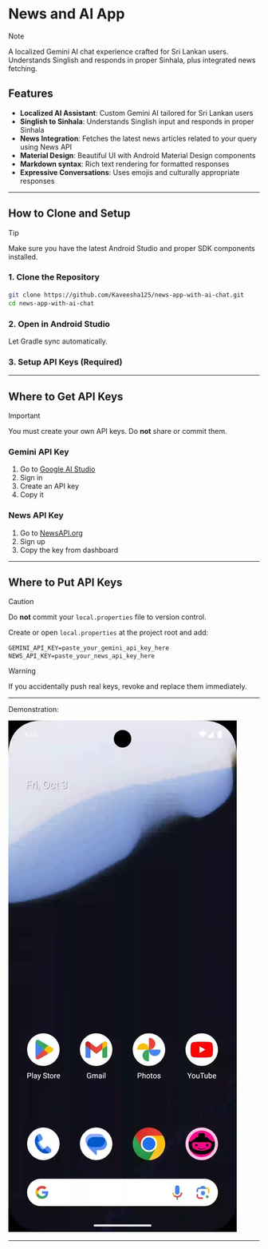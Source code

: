 # News and AI App

> [!NOTE]
> A localized Gemini AI chat experience crafted for Sri Lankan users. Understands Singlish and responds in proper Sinhala, plus integrated news fetching.

##  Features

-  **Localized AI Assistant**: Custom Gemini AI tailored for Sri Lankan users  
-  **Singlish to Sinhala**: Understands Singlish input and responds in proper Sinhala  
-  **News Integration**: Fetches the latest news articles related to your query using News API  
-  **Material Design**: Beautiful UI with Android Material Design components  
-  **Markdown syntax**: Rich text rendering for formatted responses  
-  **Expressive Conversations**: Uses emojis and culturally appropriate responses  

---

##  How to Clone and Setup

> [!TIP]
> Make sure you have the latest Android Studio and proper SDK components installed.

### 1. Clone the Repository
```bash
git clone https://github.com/Kaveesha125/news-app-with-ai-chat.git
cd news-app-with-ai-chat
```

### 2. Open in Android Studio
Let Gradle sync automatically.

### 3. Setup API Keys (Required)

---

##  Where to Get API Keys

> [!IMPORTANT]
> You must create your own API keys. Do **not** share or commit them.

### Gemini API Key
1. Go to [Google AI Studio](https://makersuite.google.com/app/apikey)  
2. Sign in  
3. Create an API key  
4. Copy it  

### News API Key
1. Go to [NewsAPI.org](https://newsapi.org/)
2. Sign up  
3. Copy the key from dashboard  

---

##  Where to Put API Keys

> [!CAUTION]
> Do **not** commit your `local.properties` file to version control.

Create or open `local.properties` at the project root and add:
```properties
GEMINI_API_KEY=paste_your_gemini_api_key_here
NEWS_API_KEY=paste_your_news_api_key_here
```

> [!WARNING]
> If you accidentally push real keys, revoke and replace them immediately.

---

Demonstration:

![Tutorial](v1.0.0_2x.webp)

---